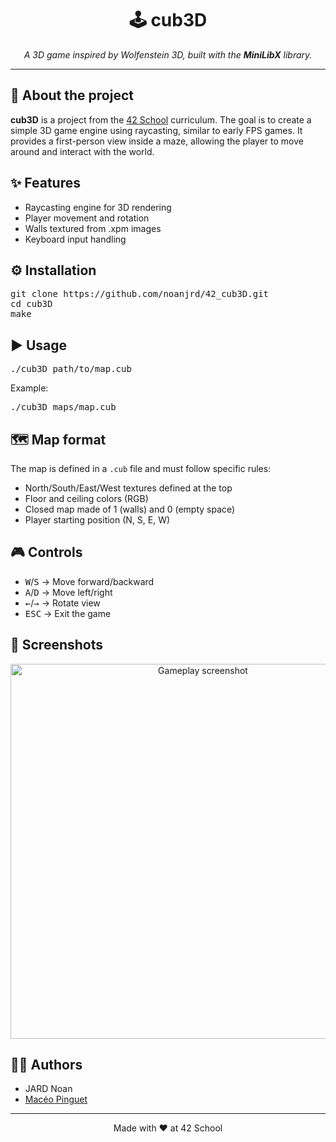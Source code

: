 <div align="center">
  <h1>🕹️ cub3D</h1>
  <p>
    <em>A 3D game inspired by Wolfenstein 3D, built with the <strong>MiniLibX</strong> library.</em>
  </p>
</div>

<hr />

<h2>📖 About the project</h2>
<p>
  <strong>cub3D</strong> is a project from the <a href="https://42.fr">42 School</a> curriculum.  
  The goal is to create a simple 3D game engine using raycasting, similar to early FPS games.  
  It provides a first-person view inside a maze, allowing the player to move around and interact with the world.
</p>

<h2>✨ Features</h2>
<ul>
  <li>Raycasting engine for 3D rendering</li>
  <li>Player movement and rotation</li>
  <li>Walls textured from .xpm images</li>
  <li>Keyboard input handling</li>
</ul>

<h2>⚙️ Installation</h2>
<pre>
git clone https://github.com/noanjrd/42_cub3D.git
cd cub3D
make
</pre>

<h2>▶️ Usage</h2>
<pre>
./cub3D path/to/map.cub
</pre>
<p>
  Example:
</p>
<pre>
./cub3D maps/map.cub
</pre>

<h2>🗺️ Map format</h2>
<p>
  The map is defined in a <code>.cub</code> file and must follow specific rules:
</p>
<ul>
  <li>North/South/East/West textures defined at the top</li>
  <li>Floor and ceiling colors (RGB)</li>
  <li>Closed map made of 1 (walls) and 0 (empty space)</li>
  <li>Player starting position (N, S, E, W)</li>
</ul>

<h2>🎮 Controls</h2>
<ul>
  <li><kbd>W</kbd>/<kbd>S</kbd> → Move forward/backward</li>
  <li><kbd>A</kbd>/<kbd>D</kbd> → Move left/right</li>
  <li><kbd>←</kbd>/<kbd>→</kbd> → Rotate view</li>
  <li><kbd>ESC</kbd> → Exit the game</li>
</ul>

<h2>📸 Screenshots</h2>
<p align="center">
  <img src="screenshots/gameplay.png" alt="Gameplay screenshot" width="600"/>
</p>

<h2>👨‍💻 Authors</h2>
<ul>
  <li><a>JARD Noan</a></li>
  <li><a href="https://github.com/mpinguet">Macéo Pinguet</a></li>
</ul>

<hr />

<p align="center">Made with ❤️ at 42 School</p>
